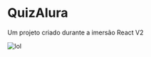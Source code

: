 # QuizAlura
 Um projeto criado durante a imersão React V2
 
 
 ![lol](https://user-images.githubusercontent.com/54212951/106607890-919a7d80-6542-11eb-9def-317db8b97946.jpg)
